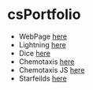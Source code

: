 # csPortfolio

* WebPage [here](https://kantab.github.io/testWeb/)
* Lightning [here](https://kantab.github.io/lightning2/)
* Dice [here](https://kantab.github.io/dice3/)
* Chemotaxis [here]()
* Chemotaxis JS [here]()
* Starfeilds [here](https://kantab.github.io/starfield5/)

```Java

```
